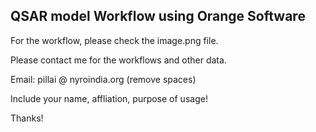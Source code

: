 ## QSAR model Workflow using Orange Software

For the workflow, please check the image.png file.

Please contact me for the workflows and other data.

Email: pillai @ nyroindia.org  (remove spaces)

Include your name, affliation, purpose of usage!

Thanks!
